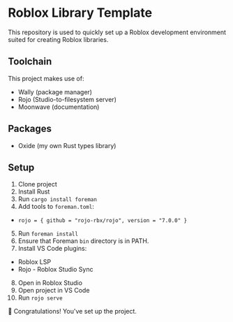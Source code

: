 # Roblox Library Template
This repository is used to quickly set up a Roblox development environment suited for creating Roblox libraries.

## Toolchain
This project makes use of:
- Wally (package manager)
- Rojo (Studio-to-filesystem server)
- Moonwave (documentation)

## Packages
- Oxide (my own Rust types library)

## Setup
1. Clone project
2. Install Rust
3. Run `cargo install foreman`
4. Add tools to `foreman.toml`:
  - `rojo = { github = "rojo-rbx/rojo", version = "7.0.0" }`
5. Run `foreman install`
6. Ensure that Foreman `bin` directory is in PATH.
7. Install VS Code plugins:
  - Roblox LSP
  - Rojo - Roblox Studio Sync
8. Open in Roblox Studio
9. Open project in VS Code
10. Run `rojo serve`

🎉 Congratulations! You've set up the project.
